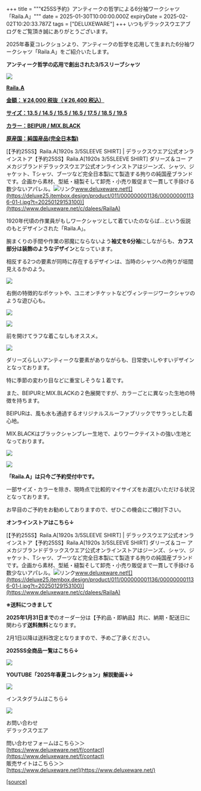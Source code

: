 +++
title = """《25SS予約》アンティークの哲学による6分袖ワークシャツ「Raila.A」"""
date = 2025-01-30T10:00:00.000Z
expiryDate = 2025-02-02T10:20:33.787Z
tags = ["DELUXEWARE"]
+++
いつもデラックスウエアブログをご覧頂き誠にありがとうございます。

2025年春夏コレクションより、アンティークの哲学を応用して生まれた6分袖ワークシャツ「Raila.A」をご紹介いたします。

**アンティーク哲学の応用で創出された3/5スリーブシャツ**

[![](https://stat.ameba.jp/user_images/20250130/12/deluxeware/85/12/j/o0800100015538674367.jpg)](https://stat.ameba.jp/user_images/20250130/12/deluxeware/85/12/j/o0800100015538674367.jpg)

**[Raila.A](https://www.deluxeware.net/c/dalees/RailaA)**

**[金額：￥24,000 税抜（￥26,400 税込）](https://www.deluxeware.net/c/dalees/RailaA)**

**[サイズ：13.5 / 14.5 / 15.5 / 16.5 / 17.5 / 18.5 / 19.5](https://www.deluxeware.net/c/dalees/RailaA)**

**[カラー：BEIPUR / MIX.BLACK](https://www.deluxeware.net/c/dalees/RailaA)**

**[原産国：純国産品(完全日本製)](https://www.deluxeware.net/c/dalees/RailaA)**

[【予約25SS】Raila.A\[1920s 3/5SLEEVE SHIRT\] | デラックスウエア公式オンラインストア【予約25SS】Raila.A\[1920s 3/5SLEEVE SHIRT\] ダリーズ＆コー アメカジブランドデラックスウエア公式オンラインストアはジーンズ、シャツ、ジャケット、Tシャツ、ブーツなど完全日本製にて製造する拘りの純国産ブランドです。企画から素材、型紙・縫製そして卸売・小売り販促まで一貫して手掛ける数少ないアパレル。![リンク](https://c.stat100.ameba.jp/ameblo/symbols/v3.20.0/svg/gray/editor_link.svg)www.deluxeware.net![](https://deluxe25.itembox.design/product/011/000000001136/000000001136-01-l.jpg?t=20250129153100)](https://www.deluxeware.net/c/dalees/RailaA)

1920年代頃の作業員がもしワークシャツとして着ていたのならば…という仮説のもとデザインされた「Raila.A」。

腕まくりの手間や作業の邪魔にならないよう**袖丈を6分袖**にしながらも、**カフス部分は装飾のようなデザイン**となっています。

相反する2つの要素が同時に存在するデザインは、当時のシャツへの拘りが垣間見えるかのよう。

[![](https://stat.ameba.jp/user_images/20250130/12/deluxeware/bf/01/j/o0800080015538677573.jpg)](https://stat.ameba.jp/user_images/20250130/12/deluxeware/bf/01/j/o0800080015538677573.jpg)

右側の特徴的なポケットや、ユニオンチケットなどヴィンテージワークシャツのような遊び心も。

[![](https://stat.ameba.jp/user_images/20250130/12/deluxeware/38/9f/j/o0800080015538678104.jpg)](https://stat.ameba.jp/user_images/20250130/12/deluxeware/38/9f/j/o0800080015538678104.jpg)

[![](https://stat.ameba.jp/user_images/20250130/12/deluxeware/63/50/j/o0800080015538678041.jpg)](https://stat.ameba.jp/user_images/20250130/12/deluxeware/63/50/j/o0800080015538678041.jpg)

前を開けてラフな着こなしもオススメ。

[![](https://stat.ameba.jp/user_images/20250130/12/deluxeware/a8/f0/j/o0800100015538674370.jpg)](https://stat.ameba.jp/user_images/20250130/12/deluxeware/a8/f0/j/o0800100015538674370.jpg)

ダリーズらしいアンティークな要素がありながらも、日常使いしやすいデザインとなっております。

特に季節の変わり目などに重宝しそうな１着です。

また、BEIPURとMIX.BLACKの２色展開ですが、カラーごとに異なった生地の特徴を持ちます。

BEIPURは、風も水も通過するオリジナルスルーファブリックでサラっとした着心地。

MIX.BLACKはブラックシャンブレー生地で、よりワークテイストの強い生地となっております。

[![](https://stat.ameba.jp/user_images/20250130/12/deluxeware/92/97/j/o0800080015538679619.jpg)](https://stat.ameba.jp/user_images/20250130/12/deluxeware/92/97/j/o0800080015538679619.jpg)

[![](https://stat.ameba.jp/user_images/20250130/12/deluxeware/d7/33/j/o0800080015538679631.jpg)](https://stat.ameba.jp/user_images/20250130/12/deluxeware/d7/33/j/o0800080015538679631.jpg)

**「Raila.A」は只今ご予約受付中です。**

一部サイズ・カラーを除き、現時点で比較的マイサイズをお選びいただける状況となっております。

お早目のご予約をお勧めしておりますので、ぜひこの機会にご検討下さい。

**オンラインストアはこちら↓**

[【予約25SS】Raila.A\[1920s 3/5SLEEVE SHIRT\] | デラックスウエア公式オンラインストア【予約25SS】Raila.A\[1920s 3/5SLEEVE SHIRT\] ダリーズ＆コー アメカジブランドデラックスウエア公式オンラインストアはジーンズ、シャツ、ジャケット、Tシャツ、ブーツなど完全日本製にて製造する拘りの純国産ブランドです。企画から素材、型紙・縫製そして卸売・小売り販促まで一貫して手掛ける数少ないアパレル。![リンク](https://c.stat100.ameba.jp/ameblo/symbols/v3.20.0/svg/gray/editor_link.svg)www.deluxeware.net![](https://deluxe25.itembox.design/product/011/000000001136/000000001136-01-l.jpg?t=20250129153100)](https://www.deluxeware.net/c/dalees/RailaA)

**※送料につきまして**

**2025年1月31日まで**のオーダー分は【予約品・即納品】共に、納期・配送日に関わらず**送料無料**となります。

2月1日以降は送料改定となりますので、予めご了承ください。

**2025SS全商品一覧はこちら↓**

[![](https://stat.ameba.jp/user_images/20250114/17/deluxeware/cf/2d/j/o1200050015533133265.jpg?caw=800)](https://www.deluxeware.net/c/2025SSreserve)

**YOUTUBE「2025年春夏コレクション」解説動画↓↓**

**[![](https://stat.ameba.jp/user_images/20250108/16/deluxeware/ac/cf/j/o1200050015530951038.jpg?caw=800)](https://www.youtube.com/playlist?list=PLmcuUjZ67rhnclr762_W-zDg7FyyrNvqF)**

インスタグラムはこちら↓

[![](https://stat.ameba.jp/user_images/20240315/15/deluxeware/04/7f/j/o0800026015413271803.jpg?caw=800)](https://www.instagram.com/deluxeware/?hl=ja)

お問い合わせ  
デラックスウエア

問い合わせフォームはこちら＞＞  
[https://www.deluxeware.net/f/contact](https://www.deluxeware.net/f/contact)  
販売サイトはこちら＞＞  
[https://www.deluxeware.net](https://www.deluxeware.net/)

[[source]](https://ameblo.jp/deluxeware/entry-12884420197.html)
